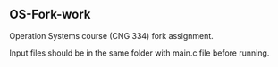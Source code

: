 ## OS-Fork-work
Operation Systems course (CNG 334) fork assignment.

Input files should be in the same folder with main.c file before running.
